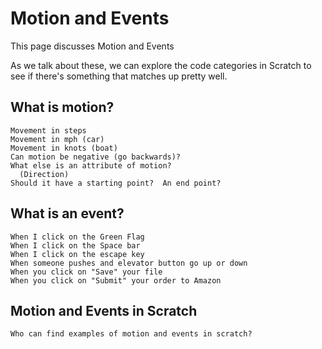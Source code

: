 # Motion and Events 
This page discusses Motion and Events

As we talk about these, we can explore the code categories in Scratch 
to see if there's something that matches up pretty well. 

## What is motion?
    Movement in steps 
    Movement in mph (car)
    Movement in knots (boat)
    Can motion be negative (go backwards)? 
    What else is an attribute of motion?
      (Direction)
    Should it have a starting point?  An end point?

## What is an event?     
    When I click on the Green Flag
    When I click on the Space bar
    When I click on the escape key 
    When someone pushes and elevator button go up or down
    When you click on "Save" your file
    When you click on "Submit" your order to Amazon

## Motion and Events in Scratch
    Who can find examples of motion and events in scratch?
